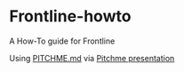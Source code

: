 # Frontline-howto
A How-To guide for Frontline

Using [PITCHME.md](https://github.com/5sigmapoint2/Frontline-howto/blob/master/PITCHME.md) via [Pitchme presentation](https://gitpitch.com/5sigmapoint2/Frontline-howto)
